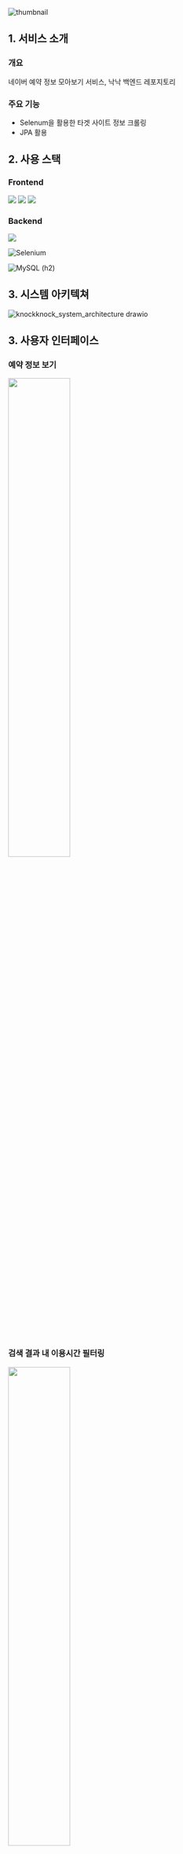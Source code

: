 ![thumbnail](https://github.com/user-attachments/assets/2ff56212-13fb-4c9f-9579-cf5ccc9048d0)

## 1. 서비스 소개
### 개요
네이버 예약 정보 모아보기 서비스, 낙낙
백엔드 레포지토리

### 주요 기능
- Selenum을 활용한 타겟 사이트 정보 크롤링
- JPA 활용 
## 2. 사용 스택
### Frontend
<img src="https://img.shields.io/badge/React-61DAFB?style=for-the-badge&logo=React&logoColor=white">   
<img src="https://img.shields.io/badge/JavaScript-F7DF1E?style=for-the-badge&logo=JavaScript&logoColor=white">
<img src="https://img.shields.io/badge/axios-5A29E4?style=for-the-badge&logo=Axios&logoColor=white">

### Backend
<img src="https://img.shields.io/badge/springboot-6DB33F?style=for-the-badge&logo=springboot&logoColor=white"/>

![Selenium](https://img.shields.io/badge/-selenium-%43B02A?style=for-the-badge&logo=selenium&logoColor=white)

![MySQL](https://img.shields.io/badge/mysql-4479A1.svg?style=for-the-badge&logo=mysql&logoColor=white) (h2)

## 3. 시스템 아키텍쳐
![knockknock_system_architecture drawio](https://github.com/user-attachments/assets/2db0f7a3-333b-432e-b0d0-483e42ae215a)

## 3. 사용자 인터페이스
### 예약 정보 보기
<img src="https://github.com/user-attachments/assets/e3eadb52-366a-4ae6-8e03-3ff2633ae8e0" width = 50%>

### 검색 결과 내 이용시간 필터링
<img src="https://github.com/user-attachments/assets/98bae00b-7df9-49de-9eab-37b07c8cec2e" width = 50%>

### 새 아이템 조회, 추가, 구독 설정
<img src="https://github.com/user-attachments/assets/728ed54a-c639-443c-83a2-e5d275bb5d73" width = 50%>
<img src="https://github.com/user-attachments/assets/4e53c40c-213c-4698-8faa-88862a4df8e3" width = 50%>

